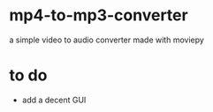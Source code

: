 # mp4-to-mp3-converter
a simple video to audio converter made with moviepy


# to do
- add a decent GUI
